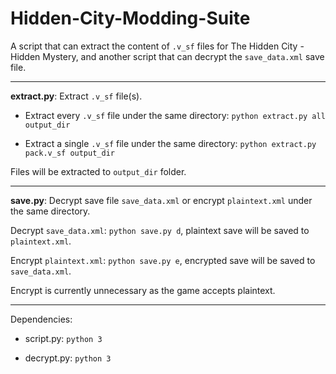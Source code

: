 # Hidden-City-Modding-Suite

A script that can extract the content of ```.v_sf``` files for The Hidden City - Hidden Mystery, and another script that can decrypt the ```save_data.xml``` save file.

---

**extract.py**: Extract ```.v_sf``` file(s).

 - Extract every ```.v_sf``` file under the same directory: ```python extract.py all output_dir```

 - Extract a single ```.v_sf``` file under the same directory: ```python extract.py pack.v_sf output_dir```

Files will be extracted to ```output_dir``` folder.

---


**save.py**: Decrypt save file ```save_data.xml``` or encrypt ```plaintext.xml``` under the same directory.

Decrypt ```save_data.xml```: ```python save.py d```, plaintext save will be saved to ```plaintext.xml```.

Encrypt ```plaintext.xml```: ```python save.py e```, encrypted save will be saved to ```save_data.xml```.

Encrypt is currently unnecessary as the game accepts plaintext.

---
 
Dependencies:

 - script.py: ```python 3```
 
 - decrypt.py: ```python 3```

